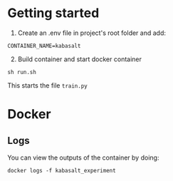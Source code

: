 # Getting started

1. Create an .env file in project's root folder and add:

```shell
CONTAINER_NAME=kabasalt
```

2. Build container and start docker container 
```shell
sh run.sh
```
This starts the file `train.py`

# Docker 
## Logs
You can view the outputs of the container by doing:
```shell
docker logs -f kabasalt_experiment
```
